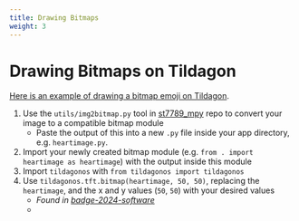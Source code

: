 ```yaml
---
title: Drawing Bitmaps
weight: 3
---
```


# Drawing Bitmaps on Tildagon

[Here is an example of drawing a bitmap emoji on Tildagon](https://github.com/ntflix/Tildagon-Bitmap-Demo).

1. Use the `utils/img2bitmap.py` tool in [st7789_mpy](https://github.com/russhughes/st7789_mpy) repo to convert your image to a compatible bitmap module
   - Paste the output of this into a new `.py` file inside your app directory, e.g. `heartimage.py`.
2. Import your newly created bitmap module (e.g. `from . import heartimage as heartimage`) with the output inside this module
3. Import `tildagonos` with `from tildagonos import tildagonos`
4. Use `tildagonos.tft.bitmap(heartimage, 50, 50)`, replacing the `heartimage`, and the x and y values (`50`, `50`) with your desired values
   - _Found in [badge-2024-software](https://github.com/emfcamp/badge-2024-software/blob/86547c67cc232e2883dd9f5a4561d7c429c36df4/modules/gc9a01py.py)_
   -
